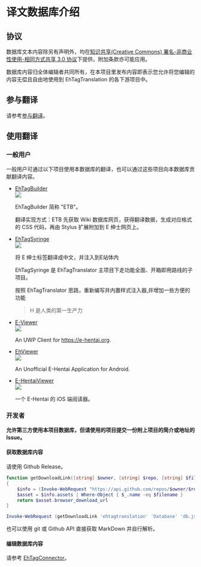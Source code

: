 译文数据库介绍 
==================

## 协议

数据库文本内容除另有声明外，均在[知识共享(Creative Commons) 署名-非商业性使用-相同方式共享 3.0 协议](LICENSE.md)下提供，附加条款亦可能应用。

数据库内容归全体编辑者共同所有，在本项目里发布内容即表示您允许将您编辑的内容无偿且自由地使用到 EhTagTranslation 的各下游项目中。

## 参与翻译

请参考[参与翻译](CONTRIBUTING.md)。

## 使用翻译

### 一般用户

一般用户可通过以下项目使用本数据库的翻译，也可以通过这些项目向本数据库贡献翻译内容。

* [EhTagBuilder](https://github.com/Mapaler/EhTagTranslator/wiki/EhTagBuilder)  
  ![][plat-web]

  EhTagBuilder 简称 "ETB"。

  翻译实现方式：ETB 先获取 Wiki 数据库网页，获得翻译数据，生成对应格式的 CSS 代码，再由 Stylus 扩展附加到 E 绅士网页上。

* [EhTagSyringe](https://github.com/Mapaler/EhTagTranslator/wiki/EhTagSyringe)  
  ![][plat-web]

  将 E 绅士标签翻译成中文，并注入到E站体内

  EhTagSyringe 是 EhTagTranslator 主项目下走功能全面、开箱即用路线的子项目。

  按照 EhTagTranslator 思路，重新编写并内置样式注入器,并增加一些方便的功能

  >  H 是人类的第一生产力

* [E-Viewer](https://github.com/OpportunityLiu/E-Viewer)  
  ![][plat-uwp]

  An UWP Client for <https://e-hentai.org>.

* [EhViewer](https://github.com/seven332/EhViewer)  
  ![][plat-android]

  An Unofficial E-Hentai Application for Android.

* [E-HentaiViewer](https://github.com/kayanouriko/E-HentaiViewer)  
  ![][plat-ios]

  一个 E-Hentai 的 iOS 端阅读器。
  
### 开发者

**允许第三方使用本项目数据库，但请使用的项目提交一份附上项目的简介或地址的 Issue。**

#### 获取数据库内容

请使用 Github Release。

``` powershell
function getDownloadLink([string] $owner, [string] $repo, [string] $filename)
{
    $info = (Invoke-WebRequest "https://api.github.com/repos/$owner/$repo/releases/latest" -UseBasicParsing) | ConvertFrom-Json
    $asset = $info.assets | Where-Object { $_.name -eq $filename }
    return $asset.browser_download_url
}

Invoke-WebRequest (getDownloadLink 'ehtagtranslation' 'Database' 'db.json') -OutFile "db.json"
```

也可以使用 git 或 Github API 直接获取 MarkDown 并自行解析。

#### 编辑数据库内容

请参考 [EhTagConnector](https://github.com/ehtagtranslation/EhTagConnector)。

[plat-web]: https://img.shields.io/badge/platform-web-red.svg
[plat-ios]: https://img.shields.io/badge/platform-iOS-lightgrey.svg
[plat-uwp]: https://img.shields.io/badge/platform-UWP-blue.svg
[plat-android]: https://img.shields.io/badge/platform-Android-brightgreen.svg
